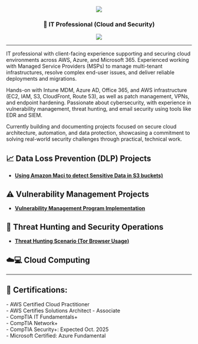 <h1 align="center">
    <img src="https://readme-typing-svg.herokuapp.com/?font=Righteous&size=35&color=FFA500&center=true&vCenter=true&width=500&height=70&duration=2000&lines=Hello!+👋;+I'm+Zubair+Adekunle!;" />
</h1>

<h3 align="center">👋 IT Professional (Cloud and Security) </h3>

<div align="center">
    <a href="https://www.linkedin.com/in/zubairadekunle"><img src="https://img.shields.io/badge/-LinkedIn-0072b1?&style=for-the-badge&logo=linkedin&logoColor=white" /></a>
</div>

---

IT professional with client-facing experience supporting and securing cloud environments across AWS, Azure, and Microsoft 365. Experienced working with Managed Service Providers (MSPs) to manage multi-tenant infrastructures, resolve complex end-user issues, and deliver reliable deployments and migrations.

Hands-on with Intune MDM, Azure AD, Office 365, and AWS infrastructure (EC2, IAM, S3, CloudFront, Route 53), as well as patch management, VPNs, and endpoint hardening. Passionate about cybersecurity, with experience in vulnerability management, threat hunting, and email security using tools like EDR and SIEM.

Currently building and documenting projects focused on secure cloud architecture, automation, and data protection, showcasing a commitment to solving real-world security challenges through practical, technical work.

## 📈 Data Loss Prevention (DLP) Projects

- **[Using Amazon Maci to detect Sensitive Data in S3 buckets)](https://github.com/abzubade/Amazon-Macie-to-Detect-Sensitive-Data-in-a-S3-Bucket)**

## ⚠️  Vulnerability Management Projects

- **[Vulnerability Management Program Implementation](https://github.com/abzubade/vulnerability-management-lab)**

## 🚨  Threat Hunting and Security Operations

- **[Threat Hunting Scenario (Tor Browser Usage)](https://github.com/abzubade/Threat-Hunting-Project/tree/main)**

## ☁️💻 Cloud Computing 

  
---

<h2>📜 Certifications:</h2>
- AWS Certified Cloud Practitioner <br> - AWS Certifies Solutions Architect - Associate <br> - CompTIA IT Fundamentals+ <br>- CompTIA Network+ <br> - CompTIA Security+: Expected Oct. 2025 <br> - Microsoft Certified: Azure Fundamental 
